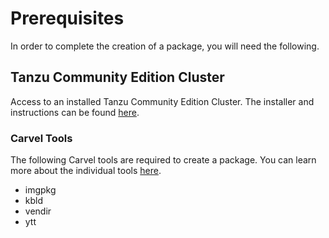 # Prerequisites

In order to complete the creation of a package, you will need the following.

## Tanzu Community Edition Cluster

Access to an installed Tanzu Community Edition Cluster. The installer and
instructions can be found [here](https://tanzucommunityedition.io/download/).

### Carvel Tools

The following Carvel tools are required to create a package. You can learn more
about the individual tools [here](../tooling.md).

* imgpkg
* kbld
* vendir
* ytt
